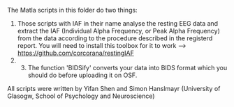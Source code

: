 The Matla scripts in this folder do two things:

1. Those scripts with IAF in their name analyse the resting EEG data and extract the IAF (Individual Alpha Frequency, or Peak Alpha Frequency) from the data according to the procedure described in the registerd report. You will need to install this toolbox for it to work --> https://github.com/corcorana/restingIAF
2. 3. The function 'BIDSify' converts your data into BIDS format which you should do before uploading it on OSF.

All scripts were written by Yifan Shen and Simon Hanslmayr (University of Glasogw, School of Psychology and Neuroscience)

